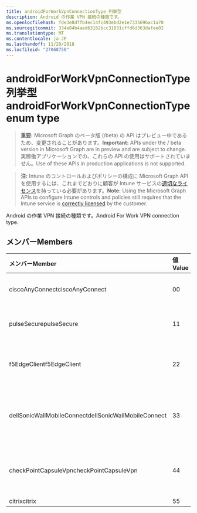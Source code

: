 ```yaml
---
title: androidForWorkVpnConnectionType 列挙型
description: Android の作業 VPN 接続の種類です。
ms.openlocfilehash: fde3e8dffb4ec14fc493ebd2e1e733569bac1a78
ms.sourcegitcommit: 334e84b4aed63162bcc31831cffd6d363dafee02
ms.translationtype: MT
ms.contentlocale: ja-JP
ms.lasthandoff: 11/29/2018
ms.locfileid: "27068750"
---
```

# <a name="androidforworkvpnconnectiontype-enum-type"></a><span data-ttu-id="e06e2-103">androidForWorkVpnConnectionType 列挙型</span><span class="sxs-lookup"><span data-stu-id="e06e2-103">androidForWorkVpnConnectionType enum type</span></span>

> <span data-ttu-id="e06e2-104">**重要:** Microsoft Graph のベータ版 (/beta) の API はプレビュー中であるため、変更されることがあります。</span><span class="sxs-lookup"><span data-stu-id="e06e2-104">**Important:** APIs under the / beta version in Microsoft Graph are in preview and are subject to change.</span></span> <span data-ttu-id="e06e2-105">実稼働アプリケーションでの、これらの API の使用はサポートされていません。</span><span class="sxs-lookup"><span data-stu-id="e06e2-105">Use of these APIs in production applications is not supported.</span></span>

> <span data-ttu-id="e06e2-106">**注:** Intune のコントロールおよびポリシーの構成に Microsoft Graph API を使用するには、これまでどおりに顧客が Intune サービスの[適切なライセンス](https://go.microsoft.com/fwlink/?linkid=839381)を持っている必要があります。</span><span class="sxs-lookup"><span data-stu-id="e06e2-106">**Note:** Using the Microsoft Graph APIs to configure Intune controls and policies still requires that the Intune service is [correctly licensed](https://go.microsoft.com/fwlink/?linkid=839381) by the customer.</span></span>

<span data-ttu-id="e06e2-107">Android の作業 VPN 接続の種類です。</span><span class="sxs-lookup"><span data-stu-id="e06e2-107">Android For Work VPN connection type.</span></span>
## <a name="members"></a><span data-ttu-id="e06e2-108">メンバー</span><span class="sxs-lookup"><span data-stu-id="e06e2-108">Members</span></span>
|<span data-ttu-id="e06e2-109">メンバー</span><span class="sxs-lookup"><span data-stu-id="e06e2-109">Member</span></span>|<span data-ttu-id="e06e2-110">値</span><span class="sxs-lookup"><span data-stu-id="e06e2-110">Value</span></span>|<span data-ttu-id="e06e2-111">説明</span><span class="sxs-lookup"><span data-stu-id="e06e2-111">Description</span></span>|
|:---|:---|:---|
|<span data-ttu-id="e06e2-112">ciscoAnyConnect</span><span class="sxs-lookup"><span data-stu-id="e06e2-112">ciscoAnyConnect</span></span>|<span data-ttu-id="e06e2-113">0</span><span class="sxs-lookup"><span data-stu-id="e06e2-113">0</span></span>|<span data-ttu-id="e06e2-114">Cisco AnyConnect。</span><span class="sxs-lookup"><span data-stu-id="e06e2-114">Cisco AnyConnect.</span></span>|
|<span data-ttu-id="e06e2-115">pulseSecure</span><span class="sxs-lookup"><span data-stu-id="e06e2-115">pulseSecure</span></span>|<span data-ttu-id="e06e2-116">1</span><span class="sxs-lookup"><span data-stu-id="e06e2-116">1</span></span>|<span data-ttu-id="e06e2-117">パルスをセキュリティで保護します。</span><span class="sxs-lookup"><span data-stu-id="e06e2-117">Pulse Secure.</span></span>|
|<span data-ttu-id="e06e2-118">f5EdgeClient</span><span class="sxs-lookup"><span data-stu-id="e06e2-118">f5EdgeClient</span></span>|<span data-ttu-id="e06e2-119">2</span><span class="sxs-lookup"><span data-stu-id="e06e2-119">2</span></span>|<span data-ttu-id="e06e2-120">F5 キーを押してエッジのクライアントです。</span><span class="sxs-lookup"><span data-stu-id="e06e2-120">F5 Edge Client.</span></span>|
|<span data-ttu-id="e06e2-121">dellSonicWallMobileConnect</span><span class="sxs-lookup"><span data-stu-id="e06e2-121">dellSonicWallMobileConnect</span></span>|<span data-ttu-id="e06e2-122">3</span><span class="sxs-lookup"><span data-stu-id="e06e2-122">3</span></span>|<span data-ttu-id="e06e2-123">Dell SonicWALL モバイル接続します。</span><span class="sxs-lookup"><span data-stu-id="e06e2-123">Dell SonicWALL Mobile Connection.</span></span>|
|<span data-ttu-id="e06e2-124">checkPointCapsuleVpn</span><span class="sxs-lookup"><span data-stu-id="e06e2-124">checkPointCapsuleVpn</span></span>|<span data-ttu-id="e06e2-125">4</span><span class="sxs-lookup"><span data-stu-id="e06e2-125">4</span></span>|<span data-ttu-id="e06e2-126">ポイント カプセル VPN を確認してください。</span><span class="sxs-lookup"><span data-stu-id="e06e2-126">Check Point Capsule VPN.</span></span>|
|<span data-ttu-id="e06e2-127">citrix</span><span class="sxs-lookup"><span data-stu-id="e06e2-127">citrix</span></span>|<span data-ttu-id="e06e2-128">5</span><span class="sxs-lookup"><span data-stu-id="e06e2-128">5</span></span>|<span data-ttu-id="e06e2-129">Citrix</span><span class="sxs-lookup"><span data-stu-id="e06e2-129">Citrix</span></span>|





